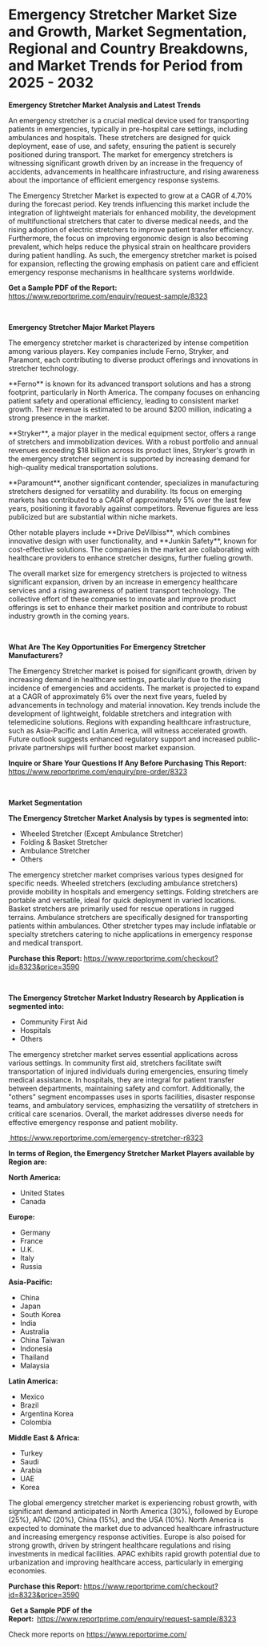 <p><h1>Emergency Stretcher Market Size and Growth, Market Segmentation, Regional and Country Breakdowns, and Market Trends for Period from 2025 -  2032</h1></p><p><strong>Emergency Stretcher Market Analysis and Latest Trends</strong></p>
<p><p>An emergency stretcher is a crucial medical device used for transporting patients in emergencies, typically in pre-hospital care settings, including ambulances and hospitals. These stretchers are designed for quick deployment, ease of use, and safety, ensuring the patient is securely positioned during transport. The market for emergency stretchers is witnessing significant growth driven by an increase in the frequency of accidents, advancements in healthcare infrastructure, and rising awareness about the importance of efficient emergency response systems. </p><p>The Emergency Stretcher Market is expected to grow at a CAGR of 4.70% during the forecast period. Key trends influencing this market include the integration of lightweight materials for enhanced mobility, the development of multifunctional stretchers that cater to diverse medical needs, and the rising adoption of electric stretchers to improve patient transfer efficiency. Furthermore, the focus on improving ergonomic design is also becoming prevalent, which helps reduce the physical strain on healthcare providers during patient handling. As such, the emergency stretcher market is poised for expansion, reflecting the growing emphasis on patient care and efficient emergency response mechanisms in healthcare systems worldwide.</p></p>
<p><strong>Get a Sample PDF of the Report:&nbsp;</strong> <a href="https://www.reportprime.com/enquiry/request-sample/8323?utm_campaign=3557&utm_medium=2&utm_source=Github&utm_content=ia&utm_term=19032025&utm_id=emergency-stretcher">https://www.reportprime.com/enquiry/request-sample/8323</a></p>
<p>&nbsp;</p>
<p><strong>Emergency Stretcher Major Market Players</strong></p>
<p><p>The emergency stretcher market is characterized by intense competition among various players. Key companies include Ferno, Stryker, and Paramont, each contributing to diverse product offerings and innovations in stretcher technology.</p><p>**Ferno** is known for its advanced transport solutions and has a strong footprint, particularly in North America. The company focuses on enhancing patient safety and operational efficiency, leading to consistent market growth. Their revenue is estimated to be around $200 million, indicating a strong presence in the market.</p><p>**Stryker**, a major player in the medical equipment sector, offers a range of stretchers and immobilization devices. With a robust portfolio and annual revenues exceeding $18 billion across its product lines, Stryker's growth in the emergency stretcher segment is supported by increasing demand for high-quality medical transportation solutions.</p><p>**Paramount**, another significant contender, specializes in manufacturing stretchers designed for versatility and durability. Its focus on emerging markets has contributed to a CAGR of approximately 5% over the last few years, positioning it favorably against competitors. Revenue figures are less publicized but are substantial within niche markets.</p><p>Other notable players include **Drive DeVilbiss**, which combines innovative design with user functionality, and **Junkin Safety**, known for cost-effective solutions. The companies in the market are collaborating with healthcare providers to enhance stretcher designs, further fueling growth.</p><p>The overall market size for emergency stretchers is projected to witness significant expansion, driven by an increase in emergency healthcare services and a rising awareness of patient transport technology. The collective effort of these companies to innovate and improve product offerings is set to enhance their market position and contribute to robust industry growth in the coming years.</p></p>
<p>&nbsp;</p>
<p><strong>What Are The Key Opportunities For Emergency Stretcher Manufacturers?</strong></p>
<p><p>The Emergency Stretcher market is poised for significant growth, driven by increasing demand in healthcare settings, particularly due to the rising incidence of emergencies and accidents. The market is projected to expand at a CAGR of approximately 6% over the next five years, fueled by advancements in technology and material innovation. Key trends include the development of lightweight, foldable stretchers and integration with telemedicine solutions. Regions with expanding healthcare infrastructure, such as Asia-Pacific and Latin America, will witness accelerated growth. Future outlook suggests enhanced regulatory support and increased public-private partnerships will further boost market expansion.</p></p>
<p><strong>Inquire or Share Your Questions If Any Before Purchasing This Report:</strong> <a href="https://www.reportprime.com/enquiry/pre-order/8323?utm_campaign=3557&utm_medium=2&utm_source=Github&utm_content=ia&utm_term=19032025&utm_id=emergency-stretcher">https://www.reportprime.com/enquiry/pre-order/8323</a></p>
<p>&nbsp;</p>
<p><strong>Market Segmentation</strong></p>
<p><strong>The Emergency Stretcher Market Analysis by types is segmented into:</strong></p>
<p><ul><li>Wheeled Stretcher (Except Ambulance Stretcher)</li><li>Folding & Basket Stretcher</li><li>Ambulance Stretcher</li><li>Others</li></ul></p>
<p><p>The emergency stretcher market comprises various types designed for specific needs. Wheeled stretchers (excluding ambulance stretchers) provide mobility in hospitals and emergency settings. Folding stretchers are portable and versatile, ideal for quick deployment in varied locations. Basket stretchers are primarily used for rescue operations in rugged terrains. Ambulance stretchers are specifically designed for transporting patients within ambulances. Other stretcher types may include inflatable or specialty stretchers catering to niche applications in emergency response and medical transport.</p></p>
<p><strong>Purchase this Report:&nbsp;</strong><a href="https://www.reportprime.com/checkout?id=8323&price=3590&utm_campaign=3557&utm_medium=2&utm_source=Github&utm_content=ia&utm_term=19032025&utm_id=emergency-stretcher">https://www.reportprime.com/checkout?id=8323&price=3590</a></p>
<p>&nbsp;</p>
<p><strong>The Emergency Stretcher Market Industry Research by Application is segmented into:</strong></p>
<p><ul><li>Community First Aid</li><li>Hospitals</li><li>Others</li></ul></p>
<p><p>The emergency stretcher market serves essential applications across various settings. In community first aid, stretchers facilitate swift transportation of injured individuals during emergencies, ensuring timely medical assistance. In hospitals, they are integral for patient transfer between departments, maintaining safety and comfort. Additionally, the "others" segment encompasses uses in sports facilities, disaster response teams, and ambulatory services, emphasizing the versatility of stretchers in critical care scenarios. Overall, the market addresses diverse needs for effective emergency response and patient mobility.</p></p>
<p><a href="https://www.reportprime.com/emergency-stretcher-r8323?utm_campaign=3557&utm_medium=2&utm_source=Github&utm_content=ia&utm_term=19032025&utm_id=emergency-stretcher">&nbsp;https://www.reportprime.com/emergency-stretcher-r8323</a></p>
<p><strong>In terms of Region, the Emergency Stretcher Market Players available by Region are:</strong></p>
<p>
    <p> <strong> North America: </strong>
        <ul>
            <li>United States</li>
            <li>Canada</li>
        </ul>
        </p> 
    <p> <strong> Europe: </strong>
        <ul>
            <li>Germany</li>
            <li>France</li>
            <li>U.K.</li>
            <li>Italy</li>
            <li>Russia</li>
        </ul>
        </p> 
    <p> <strong> Asia-Pacific: </strong>
        <ul>
            <li>China</li>
            <li>Japan</li>
            <li>South Korea</li>
            <li>India</li>
            <li>Australia</li>
            <li>China Taiwan</li>
            <li>Indonesia</li>
            <li>Thailand</li>
            <li>Malaysia</li>
        </ul>
        </p> 
    <p> <strong> Latin America: </strong>
        <ul>
            <li>Mexico</li>
            <li>Brazil</li>
            <li>Argentina Korea</li>
            <li>Colombia</li>
        </ul>
        </p> 
    <p> <strong> Middle East & Africa: </strong>
        <ul>
            <li>Turkey</li>
            <li>Saudi</li>
            <li>Arabia</li>
            <li>UAE</li>
            <li>Korea</li>
        </ul>
    </p>
    </p>
<p><p>The global emergency stretcher market is experiencing robust growth, with significant demand anticipated in North America (30%), followed by Europe (25%), APAC (20%), China (15%), and the USA (10%). North America is expected to dominate the market due to advanced healthcare infrastructure and increasing emergency response activities. Europe is also poised for strong growth, driven by stringent healthcare regulations and rising investments in medical facilities. APAC exhibits rapid growth potential due to urbanization and improving healthcare access, particularly in emerging economies.</p></p>
<p><strong>Purchase this Report: </strong><a href="https://www.reportprime.com/checkout?id=8323&price=3590&utm_campaign=3557&utm_medium=2&utm_source=Github&utm_content=ia&utm_term=19032025&utm_id=emergency-stretcher">https://www.reportprime.com/checkout?id=8323&price=3590</a></p>
<p>&nbsp;<strong>Get a Sample PDF of the Report:&nbsp;&nbsp;</strong><a href="https://www.reportprime.com/enquiry/request-sample/8323?utm_campaign=3557&utm_medium=2&utm_source=Github&utm_content=ia&utm_term=19032025&utm_id=emergency-stretcher">https://www.reportprime.com/enquiry/request-sample/8323</a></p>
<p><strong></strong></p>
<p>Check more reports on <a href="https://www.reportprime.com/?utm_campaign=3557&utm_medium=2&utm_source=Github&utm_content=ia&utm_term=19032025&utm_id=emergency-stretcher">https://www.reportprime.com/</a></p>